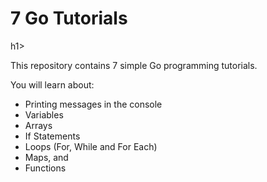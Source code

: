 <h1>7 Go Tutorials</h1>h1>
<p>This repository contains 7 simple Go programming tutorials.</p>
<p>You will learn about:</p>
<ul>
<li>Printing messages in the console</li>
<li>Variables</li>
<li>Arrays</li>
<li>If Statements</li>
<li>Loops (For, While and For Each)</li>
<li>Maps, and</li>
<li>Functions</li>
  </ul>
